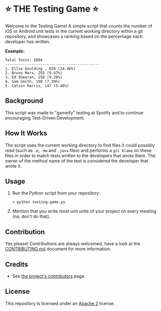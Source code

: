 # :star: THE Testing Game :star:

Welcome to the Testing Game! A simple script that counts the number of iOS or Android unit tests in the current working directory within a git repository, and showcases a ranking based on the percentage each developer has written.

**Example:**

```shell
Total Tests: 2694
-------------------------------------------
1. Ellie Goulding , 659 (24.46%)
2. Bruno Mars, 255 (9.47%)
3. Ed Sheeran, 250 (9.28%)
4. Sam Smith, 199 (7.39%)
5. Calvin Harris, 147 (5.46%)

```

## Background

This script was made to "gameify" testing at Spotify and to continue encouraging Test-Driven Development. 

## How It Works

The script uses the current working directory to find files it could possibly read (such as `.m`, `.mm` and `.java` files) and performs a `git blame` on these files in order to match tests written to the developers that wrote them. 
The owner of the method name of the test is considered the developer that wrote it.

## Usage

1. Run the Python script from your repository:

    ```shell
    > python testing-game.py
    ```

2. Mention that you write most unit units of your project on every meeting (no, don't do that).


## Contribution

Yes please! Contributions are always welcomed, have a look at the [CONTRIBUTING.md](https://github.com/spotify/testing-game/blob/master/CONTRIBUTING.md) document for more information.

## Credits

* See [the project's contributors](https://github.com/spotify/testing-game/graphs/contributors) page.

## License

This repository is licensed under an [Apache 2](http://www.apache.org/licenses/LICENSE-2.0) license. 
